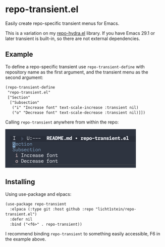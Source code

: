 # repo-transient.el
Easily create repo-specific transient menus for Emacs.

This is a variation on my [repo-hydra.el](https://github.com/licht1stein/repo-hydra.el) library. If you have Emacs 29.1 or later transient is built-in, so there are not external dependencies.

## Example
To define a repo-specific transient use `repo-transient-define` with repository name as the first argument, and the transient menu as the second argument:
```elisp
(repo-transient-define
 "repo-transient.el"
 ["Section"
  ["Subsection"
   ("i" "Increase font" text-scale-increase :transient nil)
   ("o" "Decrease font" text-scale-decrease :transient nil)]])
 ```

Calling `repo-transient` anywhere from within the repo:

![](./img/example-1.png)

## Installing
Using use-package and elpacs:
```elisp
(use-package repo-transient
  :elpaca (:type git :host github :repo "licht1stein/repo-transient.el")
  :defer nil
  :bind ("<f6>" . repo-transient))
```
I recommend binding `repo-transient` to something easily accessible, F6 in the example above.
